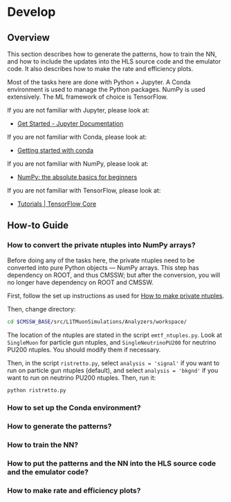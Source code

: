 # Develop

## Overview

This section describes how to generate the patterns, how to train the NN, and how to include the updates into the HLS source code and the emulator code. It also describes how to make the rate and efficiency plots.

Most of the tasks here are done with Python + Jupyter. A Conda environment is used to manage the Python packages. NumPy is used extensively. The ML framework of choice is TensorFlow.

If you are not familiar with Jupyter, please look at:

- [Get Started - Jupyter Documentation](https://jupyter.readthedocs.io/en/latest/content-quickstart.html)

If you are not familiar with Conda, please look at:

- [Getting started with conda](https://conda.io/projects/conda/en/latest/user-guide/getting-started.html)

If you are not familiar with NumPy, please look at:

- [NumPy: the absolute basics for beginners](https://numpy.org/doc/stable/user/absolute_beginners.html)

If you are not familiar with TensorFlow, please look at:

- [Tutorials | TensorFlow Core](https://www.tensorflow.org/tutorials)

## How-to Guide

### How to convert the private ntuples into NumPy arrays?

Before doing any of the tasks here, the private ntuples need to be converted into pure Python objects &mdash; NumPy arrays. This step has dependency on ROOT, and thus CMSSW; but after the conversion, you will no longer have dependency on ROOT and CMSSW.

First, follow the set up instructions as used for [How to make private ntuples](usage.html#how-to-make-private-ntuples).

Then, change directory:

``` bash
cd $CMSSW_BASE/src/L1TMuonSimulations/Analyzers/workspace/
```

The location of the ntuples are stated in the script `emtf_ntuples.py`. Look at `SingleMuon` for particle gun ntuples, and `SingleNeutrinoPU200` for neutrino PU200 ntuples. You should modify them if necessary.

Then, in the script `ristretto.py`, select `analysis = 'signal'` if you want to run on particle gun ntuples (default), and select `analysis = 'bkgnd'` if you want to run on neutrino PU200 ntuples. Then, run it:

``` bash
python ristretto.py
```

### How to set up the Conda environment?

### How to generate the patterns?

### How to train the NN?

### How to put the patterns and the NN into the HLS source code and the emulator code?

### How to make rate and efficiency plots?
